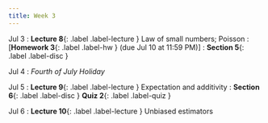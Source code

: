 ```yaml
---
title: Week 3
---
```


Jul 3
: **Lecture 8**{: .label .label-lecture } Law of small numbers; Poisson
: [**Homework 3**{: .label .label-hw } (due Jul 10 at 11:59 PM)]
: **Section 5**{: .label .label-disc }

Jul 4
: *Fourth of July Holiday*


Jul 5
: **Lecture 9**{: .label .label-lecture } Expectation and additivity
: **Section 6**{: .label .label-disc } **Quiz 2**{: .label .label-quiz }

Jul 6
: **Lecture 10**{: .label .label-lecture } Unbiased estimators
